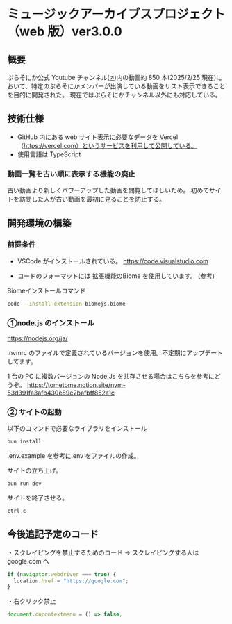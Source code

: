 # ミュージックアーカイブスプロジェクト（web 版）ver3.0.0

## 概要

ぷらそにか公式 Youtube チャンネル([↗︎](https://www.youtube.com/channel/UCZx7esGXyW6JXn98byfKEIA))内の動画約 850 本(2025/2/25 現在)において、特定のぷらそにかメンバーが出演している動画をリスト表示できることを目的に開発された。
現在ではぷらそにかチャンネル以外にも対応している。

## 技術仕様

- GitHub 内にある web サイト表示に必要なデータを Vercel（<https://vercel.com）というサービスを利用して公開している。>
- 使用言語は TypeScript

### 動画一覧を古い順に表示する機能の廃止

古い動画より新しくパワーアップした動画を閲覧してほしいため。
初めてサイトを訪問した人が古い動画を最初に見ることを防止する。

## 開発環境の構築

### 前提条件

- VSCode がインストールされている。
  <https://code.visualstudio.com>

- コードのフォーマットには 拡張機能のBiome を使用しています。
([参考](https://tometome.notion.site/Biome-10f0553833378065a3b7cc7298b4d2fd?pvs=4))

Biomeインストールコマンド

```bash
code --install-extension biomejs.biome
```

### ①node.js のインストール

<https://nodejs.org/ja/>

.nvmrc のファイルで定義されているバージョンを使用。不定期にアップデートしてます。

1 台の PC に複数バージョンの Node.Js を共存させる場合はこちらを参考にどうぞ。
<https://tometome.notion.site/nvm-53d391fa3afb430e89e2bafbff852a1c>

### ② サイトの起動

以下のコマンドで必要なライブラリをインストール

```bash
bun install
```

.env.example を参考に.env をファイルの作成。

サイトの立ち上げ。

```bash
bun run dev
```

サイトを終了させる。

```bash
ctrl c
```

## 今後追記予定のコード

・スクレイピングを禁止するためのコード
→ スクレイピングする人は google.com へ

```jsx
if (navigator.webdriver === true) {
  location.href = "https://google.com";
}
```

・右クリック禁止

```jsx
document.oncontextmenu = () => false;
```

